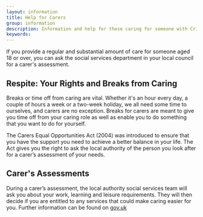 ```yaml
---
layout: information
title: Help for Carers
group: information
description: Information and help for those caring for someone with Cri du Chat Syndrome
keywords:
---
```


If you provide a regular and substantial amount of care for someone aged 18 or over, you can ask the social services department in your local council for a carer's assessment.

## Respite: Your Rights and Breaks from Caring

Breaks or time off from caring are vital. Whether it's an hour every day, a couple of hours a week or a two-week holiday, we all need some time to ourselves, and carers are no exception. Breaks for carers are meant to give you time off from your caring role as well as enable you to do something that you want to do for yourself. 

The Carers Equal Opportunities Act (2004) was introduced to ensure that you have the support you need to achieve a better balance in your life. The Act gives you the right to ask the local authority of the person you look after for a carer’s assessment of your needs. 

## Carer's Assessments

During a carer’s assessment, the local authority social services team will ask you about your work, learning and leisure requirements. They will then decide if you are entitled to any services that could make caring easier for you. Further information can be found on [gov.uk](https://www.gov.uk/browse/disabilities/carers)

